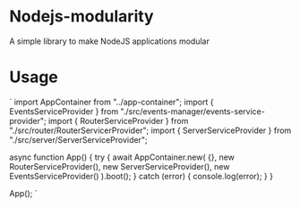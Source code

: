 # Nodejs-modularity
A simple library to make NodeJS applications modular

# Usage
`
import AppContainer from "../app-container";
import { EventsServiceProvider } from "./src/events-manager/events-service-provider";
import { RouterServiceProvider } from "./src/router/RouterServicerProvider";
import { ServerServiceProvider } from "./src/server/ServerServiceProvider";

async function App() {
  try {
    await AppContainer.new(
      {},
      new RouterServiceProvider(),
      new ServerServiceProvider(),
      new EventsServiceProvider()
    ).boot();
  } catch (error) {
    console.log(error);
  }
}

App();
`
